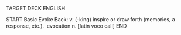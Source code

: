 TARGET DECK
ENGLISH

START
Basic
Evoke
Back: v. (-king) inspire or draw forth (memories, a response, etc.).  evocation n. [latin voco call]
END
